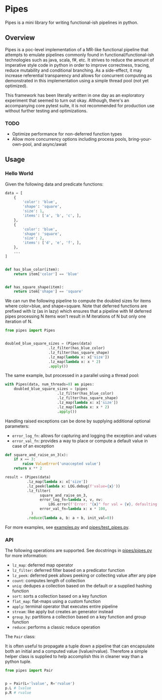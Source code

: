 # Pipes

Pipes is a mini library for writing functional-ish pipelines in python.


## Overview

Pipes is a poc-level implementation of a MR-like functional pipeline that attempts to emulate pipelines
commonly found in functional/functional-ish technologies such as java, scala, f#, etc. It strives
to reduce the amount of imperative style code in python in order to improve correctness, tracing,
reduce mutability and conditional branching. As a side-effect, it may increase referential transparency and allows for concurrent computing
as demonstrated in this implementation using a simple thread pool (not yet optimized).

This framework has been literally written in one day as an exploratory experiment that seemed to turn out okay.
Although, there's an accompanying core pytest suite, it is not recommended for production use without further
testing and optimizations.


### TODO
- Optimize performance for non-deferred function types
- Allow more concurrency options including process pools, bring-your-own-pool, and async/await


## Usage

### Hello World

Given the following data and predicate functions:
```python
data = [
    {
        'color': 'blue',
        'shape': 'square',
        'size': 1,
        'items': ['a', 'b', 'c', ],
    },
    {
        'color': 'blue',
        'shape': 'square',
        'size': 2,
        'items': ['d', 'e', 'f', ],
    },
    ...
]


def has_blue_color(item):
    return item['color'] == 'blue'


def has_square_shape(item):
    return item['shape'] == 'square'
```
We can run the following pipeline to compute the doubled sizes for items where color=blue, and
shape=square. Note that deferred functions are prefixed with lz (as in lazy) which ensures that
a pipeline with M deferred pipes processing N items won't result in M iterations of N but only one iteration of N. 

```python
from pipes import Pipes


doubled_blue_square_sizes = (Pipes(data)
                    .lz_filter(has_blue_color)
                    .lz_filter(has_square_shape)
                    .lz_map(lambda x: x['size'])
                    .lz_map(lambda x: x * 2)
                    .apply()) 
```
The same example, but processed in a parallel using a thread pool:
```python
with Pipes(data, num_threads=8) as pipes:
    doubled_blue_square_sizes = (pipes
                        .lz_filter(has_blue_color)
                        .lz_filter(has_square_shape)
                        .lz_map(lambda x: x['size'])
                        .lz_map(lambda x: x * 2)
                        .apply()) 
```

Handling raised exceptions can be done by supplying additional optional parameters:

- `error_log_fn`: allows for capturing and logging the exception and values
- `error_val_fn`: provides a way to place or compute a default value in case of an exception 

```python
def square_and_raise_on_3(x):
    if x == 3:
        raise ValueError('unaccepted value')
    return x ** 2

result = (Pipes(data)
          .lz_map(lambda x: x['size'])
          .lz_peek(lambda x: LOG.debug(f'value={x}'))
          .lz_filter(
                square_and_raise_on_3,
                error_log_fn=lambda x, v, nv: 
                    LOG.error(f'Error: "{x}" for val = {v}, defaulting to {nv}'),
                error_val_fn=lambda x: x * 100,
            )
          .reduce(lambda a, b: a + b, init_val=0))
```
For more examples, see [examples.py](./examples.py) and [pipes/test_pipes.py](./pipes/test_pipes.py).

### API

The following operations are supported. See docstrings in [pipes/pipes.py](./pipes/pipes.py) for more information:

- `lz_map`: deferred map operator
- `lz_filter`: deferred filter based on a predicator function
- `lz_peek`: deferred peek allows peeking or collecting value after any pipe
- `count`: computes length of collection
- `uniq`: dedupes a collection based on the default or a supplied hashing function
- `sort`: sorts a collection based on a key function
- `flat_map`: flat-maps using a custom function 
- `apply`: terminal operator that executes entire pipeline
- `stream`: like apply but creates an generator instead
- `group_by`: partitions a collection based on a key function and group function
- `reduce`: performs a classic reduce operation

The `Pair` class:

It is often useful to propagate a tuple down a pipeline that can encapsulate both an initial
and a computed value (lvalue/rvalue). Therefore a simple helper class is supplied to help
accomplish this in cleaner way than a python tuple.

```python
from pipes import Pair


p = Pair(L='lvalue', R='rvalue')
p.L # lvalue
p.R # rvalue
```
